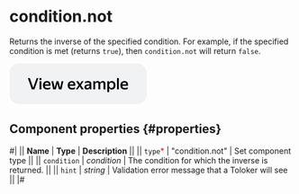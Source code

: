 # condition.not

Returns the inverse of the specified condition. For example, if the specified condition is met (returns `true`), then
`condition.not` will return `false`.

[![View example in the sandbox](../_images/buttons/view-example.svg)](https://ya.cc/t/CUL8AOk33twnPc)

## Component properties {#properties}

#|
|| **Name** | **Type** | **Description** ||
|| `type`<span style="color: red">\*</span> | "condition.not" | Set component type ||
|| `condition` | _condition_ | The condition for which the inverse is returned. ||
|| `hint` | _string_ | Validation error message that a Toloker will see ||
|#
